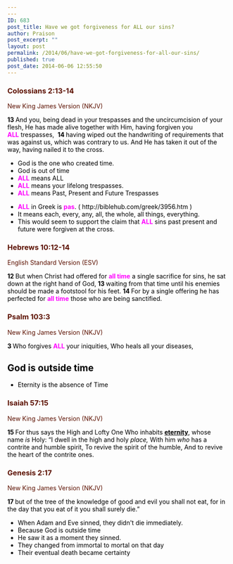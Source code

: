 ```yaml
---
---
ID: 683
post_title: Have we got forgiveness for ALL our sins?
author: Praison
post_excerpt: ""
layout: post
permalink: /2014/06/have-we-got-forgiveness-for-all-our-sins/
published: true
post_date: 2014-06-06 12:55:50
---
```

<div class="heading passage-class-0" style="color: #5c1101;">
<h3>Colossians 2:13-14</h3>
<p class="txt-sm">New King James Version (NKJV)</p>

</div>
<div class="passage version-NKJV result-text-style-normal text-html " style="color: #000000;">

<span id="en-NKJV-29508" class="text Col-2-13"><span class="versenum" style="font-weight: bold;">13 </span>And you, being dead in your trespasses and the uncircumcision of your flesh, He has made alive together with Him, having forgiven you <span style="color: #ff00ff;"><strong>ALL</strong></span> trespasses, </span> <span id="en-NKJV-29509" class="text Col-2-14"><span class="versenum" style="font-weight: bold;">14 </span>having wiped out the handwriting of requirements that was against us, which was contrary to us. And He has taken it out of the way, having nailed it to the cross.</span>
<ul>
	<li>God is the one who created time.</li>
	<li>God is out of time</li>
	<li><span style="color: #ff00ff;"><strong>ALL</strong> </span>means ALL</li>
	<li><span style="color: #ff00ff;"><strong>ALL</strong> </span>means your lifelong trespasses.</li>
	<li><span style="color: #ff00ff;"><strong>ALL</strong> </span>means Past, Present and Future Trespasses</li>
</ul>
<ul>
	<li><strong><span style="color: #ff00ff;">ALL</span></strong> in Greek is <span style="color: #ff00ff;"><strong>pas</strong></span>. ( http://biblehub.com/greek/3956.htm )</li>
	<li>It means each, every, any, all, the whole, all things, everything.</li>
	<li>This would seem to support the claim that <span style="color: #ff00ff;"><strong>ALL</strong></span> sins past present and future were forgiven at the cross.</li>
</ul>
<div class="heading passage-class-0" style="color: #5c1101;">
<h3>Hebrews 10:12-14</h3>
<p class="txt-sm">English Standard Version (ESV)</p>

</div>
<div class="passage version-ESV result-text-style-normal text-html "><span id="en-ESV-30129" class="text Heb-10-12"><span class="versenum" style="font-weight: bold;">12 </span>But when Christ had offered for <span style="color: #ff00ff;"><strong>all time</strong></span> a single sacrifice for sins, he sat down at the right hand of God,</span> <span id="en-ESV-30130" class="text Heb-10-13"><span class="versenum" style="font-weight: bold;">13 </span>waiting from that time until his enemies should be made a footstool for his feet.</span> <span id="en-ESV-30131" class="text Heb-10-14"><span class="versenum" style="font-weight: bold;">1</span></span><span class="versenum" style="font-weight: bold;">4 </span>For by a single offering he has perfected for <span style="color: #ff00ff;"><strong>all time</strong></span> those who are being sanctified.</div>
<div class="heading passage-class-0" style="color: #5c1101;">
<h3>Psalm 103:3</h3>
<p class="txt-sm">New King James Version (NKJV)</p>

</div>
<div class="passage version-NKJV result-text-style-normal text-html ">
<div class="poetry">
<p class="line"><span id="en-NKJV-15553" class="text Ps-103-3"><span class="versenum" style="font-weight: bold;">3 </span>Who forgives <span style="color: #ff00ff;"><strong>ALL</strong></span> your iniquities,</span> <span class="text Ps-103-3">Who heals all your diseases,</span></p>

<h2 class="line">God is outside time</h2>
<ul>
	<li>Eternity is the absence of Time</li>
</ul>
<div class="heading passage-class-0" style="color: #5c1101;">
<h3>Isaiah 57:15</h3>
<p class="txt-sm">New King James Version (NKJV)</p>

</div>
<div class="passage version-NKJV result-text-style-normal text-html ">
<div class="poetry top-1">
<p class="line"><span id="en-NKJV-18781" class="text Isa-57-15"><span class="versenum" style="font-weight: bold;">15 </span>For thus says the High and Lofty One</span>
<span class="text Isa-57-15">Who inhabits <span style="text-decoration: underline;"><strong>eternity</strong></span>, whose name <i>is</i> Holy:</span>
<span class="text Isa-57-15">“I dwell in the high and holy <i>place,</i></span>
<span class="text Isa-57-15">With him <i>who</i> has a contrite and humble spirit,</span>
<span class="text Isa-57-15">To revive the spirit of the humble,</span>
<span class="text Isa-57-15">And to revive the heart of the contrite ones.</span></p>

<div class="heading passage-class-0" style="color: #5c1101;">
<h3>Genesis 2:17</h3>
<p class="txt-sm">New King James Version (NKJV)</p>

</div>
<div class="passage version-NKJV result-text-style-normal text-html ">

<span id="en-NKJV-48" class="text Gen-2-17"><span class="versenum" style="font-weight: bold;">17 </span>but of the tree of the knowledge of good and evil you shall not eat, for in the day that you eat of it you shall surely die.”</span>
<ul>
	<li>When Adam and Eve sinned, they didn't die immediately.</li>
	<li>Because God is outside time</li>
	<li>He saw it as a moment they sinned.</li>
	<li>They changed from immortal to mortal on that day</li>
	<li>Their eventual death became certainty</li>
</ul>
</div>
</div>
</div>
</div>
</div>
</div>